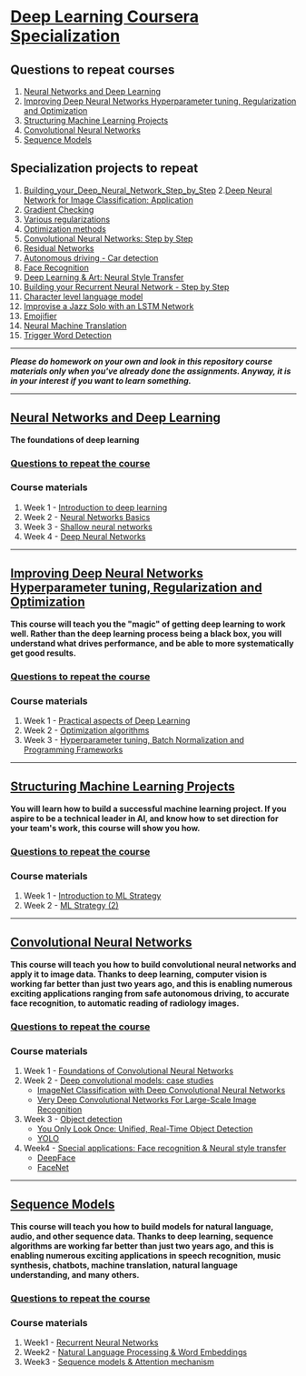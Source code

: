 # [Deep Learning Coursera Specialization](https://www.coursera.org/specializations/deep-learning)

## Questions to repeat courses
1. [Neural Networks and Deep Learning](https://github.com/OzmundSedler/Deep-Learning-Coursera/blob/master/1%20Neural%20Networks%20and%20Deep%20Learning/Questions.md)
2. [Improving Deep Neural Networks Hyperparameter tuning, Regularization and Optimization](https://github.com/OzmundSedler/Deep-Learning-Coursera/blob/master/2%20Improving%20Deep%20Neural%20Networks%20Hyperparameter%20tuning%2C%20Regularization%20and%20Optimization/Questions.md)
3. [Structuring Machine Learning Projects](https://github.com/OzmundSedler/Deep-Learning-Coursera/blob/master/3%20Structuring%20Machine%20Learning%20Projects/Questions.md)
4. [Convolutional Neural Networks](https://github.com/OzmundSedler/Deep-Learning-Coursera/blob/master/4%20Convolutional%20Neural%20Networks/Questions.md)
5. [Sequence Models](https://github.com/OzmundSedler/Deep-Learning-Coursera/blob/master/5%20Sequence%20Models/Questions.md)

## Specialization projects to repeat
1. [Building_your_Deep_Neural_Network_Step_by_Step](https://github.com/OzmundSedler/Deep-Learning-Coursera/blob/master/1%20Neural%20Networks%20and%20Deep%20Learning/week%204/Building_your_Deep_Neural_Network_Step_by_Step_v8a.ipynb)
2.[Deep Neural Network for Image Classification: Application](https://github.com/OzmundSedler/Deep-Learning-Coursera/blob/master/1%20Neural%20Networks%20and%20Deep%20Learning/week%204/Deep%2BNeural%2BNetwork%2B-%2BApplication%2Bv8.ipynb)
3. [Gradient Checking](https://github.com/OzmundSedler/Deep-Learning-Coursera/blob/master/2%20Improving%20Deep%20Neural%20Networks%20Hyperparameter%20tuning%2C%20Regularization%20and%20Optimization/week%201/Gradient%2BChecking%2Bv1.ipynb)
4. [Various regularizations](https://github.com/OzmundSedler/Deep-Learning-Coursera/blob/master/2%20Improving%20Deep%20Neural%20Networks%20Hyperparameter%20tuning%2C%20Regularization%20and%20Optimization/week%201/Regularization_v2a.ipynb)
5. [Optimization methods](https://github.com/OzmundSedler/Deep-Learning-Coursera/blob/master/2%20Improving%20Deep%20Neural%20Networks%20Hyperparameter%20tuning%2C%20Regularization%20and%20Optimization/week%202/Optimization_methods_v1b.ipynb)
6. [Convolutional Neural Networks: Step by Step](https://github.com/OzmundSedler/Deep-Learning-Coursera/blob/master/4%20Convolutional%20Neural%20Networks/Week%201/Convolution_model_Step_by_Step_v2a.ipynb)
7. [Residual Networks](https://github.com/OzmundSedler/Deep-Learning-Coursera/blob/master/4%20Convolutional%20Neural%20Networks/Week%202/ResNets/Residual_Networks_v2a.ipynb)
8. [Autonomous driving - Car detection](https://github.com/OzmundSedler/Deep-Learning-Coursera/blob/master/4%20Convolutional%20Neural%20Networks/Week%203/Car%20detection%20for%20Autonomous%20Driving/Autonomous_driving_application_Car_detection_v3a.ipynb)
9. [Face Recognition](https://github.com/OzmundSedler/Deep-Learning-Coursera/blob/master/4%20Convolutional%20Neural%20Networks/Week%204/Face%20Recognition/Face_Recognition_v3a.ipynb)
10. [Deep Learning & Art: Neural Style Transfer](https://github.com/OzmundSedler/Deep-Learning-Coursera/blob/master/4%20Convolutional%20Neural%20Networks/Week%204/Neural%20Style%20Transfer/Art_Generation_with_Neural_Style_Transfer_v3a.ipynb)
11. [Building your Recurrent Neural Network - Step by Step]()
12. [Character level language model]()
13. [Improvise a Jazz Solo with an LSTM Network]()
14. [Emojifier](https://github.com/OzmundSedler/Deep-Learning-Coursera/blob/master/5%20Sequence%20Models/week%202/Emojify/Emojify_v2a.ipynb)
15. [Neural Machine Translation](https://github.com/OzmundSedler/Deep-Learning-Coursera/blob/master/5%20Sequence%20Models/week%203/Machine%20Translation/Neural_machine_translation_with_attention_v4a.ipynb)
16. [Trigger Word Detection](https://github.com/OzmundSedler/Deep-Learning-Coursera/blob/master/5%20Sequence%20Models/week%203/Trigger%20word%20detection/Trigger_word_detection_v1a.ipynb)

___
***Please do homework on your own and look in this repository course materials only when you've already done the assignments. Anyway, it is in your interest if you want to learn something.***
___

 ## [Neural Networks and Deep Learning](https://github.com/OzmundSedler/Deep-Learning-Coursera/tree/master/1%20Neural%20Networks%20and%20Deep%20Learning)
**The foundations of deep learning**
 
### [Questions to repeat the course](https://github.com/OzmundSedler/Deep-Learning-Coursera/tree/master/1%20Neural%20Networks%20and%20Deep%20Learning)

### Course materials
1. Week 1 - [Introduction to deep learning](https://github.com/OzmundSedler/Deep-Learning-Coursera/tree/master/1%20Neural%20Networks%20and%20Deep%20Learning/week%201)
2. Week 2 - [Neural Networks Basics](https://github.com/OzmundSedler/Deep-Learning-Coursera/tree/master/1%20Neural%20Networks%20and%20Deep%20Learning/week%202)
3. Week 3 - [Shallow neural networks](https://github.com/OzmundSedler/Deep-Learning-Coursera/tree/master/1%20Neural%20Networks%20and%20Deep%20Learning/week%203)
4. Week 4 - [Deep Neural Networks](https://github.com/OzmundSedler/Deep-Learning-Coursera/tree/master/1%20Neural%20Networks%20and%20Deep%20Learning/week%204)

___

## [Improving Deep Neural Networks Hyperparameter tuning, Regularization and Optimization](https://github.com/OzmundSedler/Deep-Learning-Coursera/tree/master/2%20Improving%20Deep%20Neural%20Networks%20Hyperparameter%20tuning%2C%20Regularization%20and%20Optimization)
**This course will teach you the "magic" of getting deep learning to work well. Rather than the deep learning process being a black box, you will understand what drives performance, and be able to more systematically get good results.**

### [Questions to repeat the course](https://github.com/OzmundSedler/Deep-Learning-Coursera/blob/master/2%20Improving%20Deep%20Neural%20Networks%20Hyperparameter%20tuning%2C%20Regularization%20and%20Optimization/Questions.md)

### Course materials
1. Week 1 - [Practical aspects of Deep Learning](https://github.com/OzmundSedler/Deep-Learning-Coursera/tree/master/2%20Improving%20Deep%20Neural%20Networks%20Hyperparameter%20tuning%2C%20Regularization%20and%20Optimization/week%201)
2. Week 2 - [Optimization algorithms](https://github.com/OzmundSedler/Deep-Learning-Coursera/tree/master/2%20Improving%20Deep%20Neural%20Networks%20Hyperparameter%20tuning%2C%20Regularization%20and%20Optimization/week%202)
3. Week 3 - [Hyperparameter tuning, Batch Normalization and Programming Frameworks](https://github.com/OzmundSedler/Deep-Learning-Coursera/tree/master/2%20Improving%20Deep%20Neural%20Networks%20Hyperparameter%20tuning%2C%20Regularization%20and%20Optimization/week%203)
___

## [Structuring Machine Learning Projects](https://github.com/OzmundSedler/Deep-Learning-Coursera/tree/master/3%20Structuring%20Machine%20Learning%20Projects)
**You will learn how to build a successful machine learning project. If you aspire to be a technical leader in AI, and know how to set direction for your team's work, this course will show you how.**

### [Questions to repeat the course](https://github.com/OzmundSedler/Deep-Learning-Coursera/blob/master/3%20Structuring%20Machine%20Learning%20Projects/Questions.md)

### Course materials
1. Week 1 - [Introduction to ML Strategy](https://github.com/OzmundSedler/Deep-Learning-Coursera/blob/master/3%20Structuring%20Machine%20Learning%20Projects/Week%201%20Quiz.md)
2. Week 2 - [ML Strategy (2)](https://github.com/OzmundSedler/Deep-Learning-Coursera/blob/master/3%20Structuring%20Machine%20Learning%20Projects/Week%202%20Quiz.md)

___

 ## [Convolutional Neural Networks](https://github.com/OzmundSedler/Deep-Learning-Coursera/tree/master/4%20Convolutional%20Neural%20Networks)
**This course will teach you how to build convolutional neural networks and apply it to image data. Thanks to deep learning, computer vision is working far better than just two years ago, and this is enabling numerous exciting applications ranging from safe autonomous driving, to accurate face recognition, to automatic reading of radiology images.**
 
### [Questions to repeat the course](https://github.com/OzmundSedler/Deep-Learning-Coursera/blob/master/4%20Convolutional%20Neural%20Networks/Questions.md)
 
### Course materials
1. Week 1 - [Foundations of Convolutional Neural Networks](https://github.com/OzmundSedler/Deep-Learning-Coursera/tree/master/4%20Convolutional%20Neural%20Networks/Week%201)
2. Week 2 - [Deep convolutional models: case studies](https://github.com/OzmundSedler/Deep-Learning-Coursera/tree/master/4%20Convolutional%20Neural%20Networks/Week%202)
    - [ImageNet Classification with Deep Convolutional
Neural Networks](https://papers.nips.cc/paper/4824-imagenet-classification-with-deep-convolutional-neural-networks.pdf)
    - [Very Deep Convolutional Networks For Large-Scale Image Recognition](https://arxiv.org/pdf/1409.1556.pdf)
3. Week 3 - [Object detection](https://github.com/OzmundSedler/Deep-Learning-Coursera/tree/master/4%20Convolutional%20Neural%20Networks/Week%203)
    - [You Only Look Once: Unified, Real-Time Object Detection](https://arxiv.org/pdf/1506.02640.pdf)
    - [YOLO](https://arxiv.org/pdf/1612.08242.pdf)
4. Week4 - [Special applications: Face recognition & Neural style transfer](https://github.com/OzmundSedler/Deep-Learning-Coursera/tree/master/4%20Convolutional%20Neural%20Networks/Week%204)
    - [DeepFace](https://www.cs.toronto.edu/~ranzato/publications/taigman_cvpr14.pdf)
    - [FaceNet](https://www.cv-foundation.org/openaccess/content_cvpr_2015/papers/Schroff_FaceNet_A_Unified_2015_CVPR_paper.pdf)
 
___

 ## [Sequence Models](https://github.com/OzmundSedler/Deep-Learning-Coursera/tree/master/5%20Sequence%20Models)
 **This course will teach you how to build models for natural language, audio, and other sequence data. Thanks to deep learning, sequence algorithms are working far better than just two years ago, and this is enabling numerous exciting applications in speech recognition, music synthesis, chatbots, machine translation, natural language understanding, and many others.**
 
 ### [Questions to repeat the course](https://github.com/OzmundSedler/Deep-Learning-Coursera/blob/master/4%20Convolutional%20Neural%20Networks/Questions.md)

### Course materials
 1. Week1 - [Recurrent Neural Networks](https://github.com/enggen/Deep-Learning-Coursera/tree/master/Sequence%20Models/Week1)
 2. Week2 - [Natural Language Processing & Word Embeddings](https://github.com/enggen/Deep-Learning-Coursera/tree/master/Sequence%20Models/Week2)
 3. Week3 - [Sequence models & Attention mechanism](https://github.com/enggen/Deep-Learning-Coursera/tree/master/Sequence%20Models/Week3)
